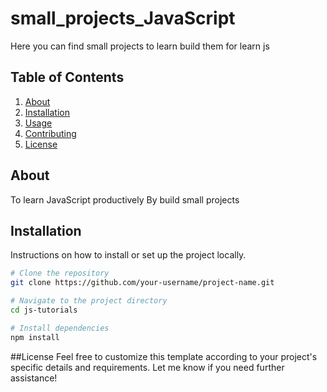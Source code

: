 # small_projects_JavaScript

Here you can find small projects to learn build them for learn js

## Table of Contents

1. [About](#about)
2. [Installation](#installation)
3. [Usage](#usage)
4. [Contributing](#contributing)
5. [License](#license)

## About

To learn JavaScript productively By build small projects

## Installation

Instructions on how to install or set up the project locally.

```bash
# Clone the repository
git clone https://github.com/your-username/project-name.git

# Navigate to the project directory
cd js-tutorials

# Install dependencies
npm install

```

##License
Feel free to customize this template according to your project's specific details and requirements. Let me know if you need further assistance!
